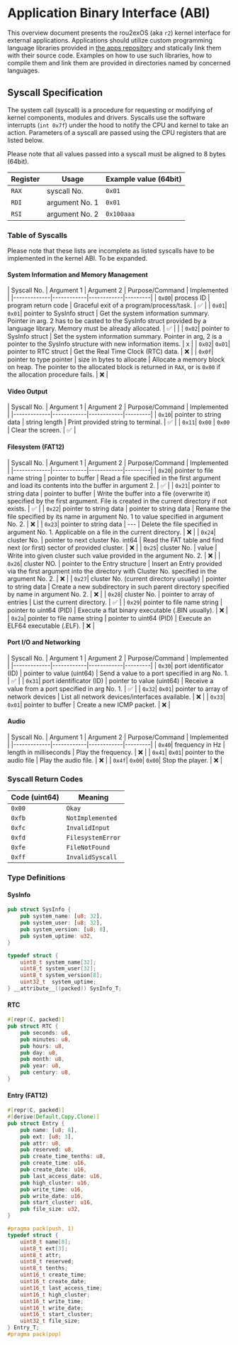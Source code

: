 # Application Binary Interface (ABI)

This overview document presents the rou2exOS (aka `r2`) kernel interface for external applications. Applications should utilize custom programming language libraries provided in [the apps repository](https://github.com/krustowski/rou2exOS-apps) and statically link them with their source code. Examples on how to use such libraries, how to compile them and link them are provided in directories named by concerned languages.


## Syscall Specification

The system call (syscall) is a procedure for requesting or modifying of kernel components, modules and drivers. Syscalls use the software interrupts (`int 0x7f`) under the hood to notify the CPU and kernel to take an action. Parameters of a syscall are passed using the CPU registers that are listed below.

Please note that all values passed into a syscall must be aligned to 8 bytes (64bit).

| Register | Usage          | Example value (64bit) |
|----------|----------------|-----------------------|
| `RAX`    | syscall No.    | `0x01` |
| `RDI`    | argument No. 1 | `0x01` |
| `RSI`    | argument No. 2 | `0x100aaa` |


### Table of Syscalls

Please note that these lists are incomplete as listed syscalls have to be implemented in the kernel ABI. To be expanded.

#### System Information and Memory Management

| Syscall No. | Argument 1 | Argument 2 | Purpose/Command | Implemented |
|-------------|------------|------------|---------|
|  `0x00`|  process ID | program return code | Graceful exit of a program/process/task. | ✅ |
|  `0x01`|  `0x01`|  pointer to SysInfo struct | Get the system information summary. Pointer in arg. 2 has to be casted to the SysInfo struct provided by a language library. Memory must be already allocated. | ✅ |
|        |  `0x02`|  pointer to SysInfo struct | Set the system information summary. Pointer in arg, 2 is a pointer to the SysInfo structure with new information items. | x |
|  `0x02`|  `0x01`| pointer to RTC struct | Get the Real Time Clock (RTC) data. | ❌ | 
|  `0x0f`|  pointer to type pointer | size in bytes to allocate | Allocate a memory block on heap. The pointer to the allocated block is returned in `RAX`, or is `0x00` if the allocation procedure fails. | ❌ |

#### Video Output

| Syscall No. | Argument 1 | Argument 2 | Purpose/Command | Implemented |
|-------------|------------|------------|---------|
|  `0x10`|  pointer to string data | string length | Print provided string to terminal. | ✅ |
|  `0x11`|  `0x00` | `0x00` | Clear the screen. | ✅ |

#### Filesystem (FAT12)

| Syscall No. | Argument 1 | Argument 2 | Purpose/Command | Implemented |
|-------------|------------|------------|---------|
|  `0x20`|  pointer to file name string | pointer to buffer | Read a file specified in the first argument and load its contents into the buffer in argument 2. | ✅ |
|  `0x21`|  pointer to string data | pointer to buffer | Write the buffer into a file (overwrite it) specified by the first argument. File is created in the current directory if not exists. | ✅ |
|  `0x22`|  pointer to string data | pointer to string data | Rename the file specified by its name in argument No. 1 to value specified in argument No. 2. | ❌ |
|  `0x23`|  pointer to string data | --- | Delete the file specified in argument No. 1. Applicable on a file in the current directory. | ❌ |
|  `0x24`|  cluster No. | pointer to next cluster No. int64 |  Read the FAT table and find next (or first) sector of provided cluster. | ❌ |
|  `0x25`|  cluster No. | value | Write into given cluster such value provided in the argument No. 2. | ❌ |
|  `0x26`|  cluster NO. | pointer to the Entry structure | Insert an Entry provided via the first argument into the directory with Cluster No. specified in the argument No. 2. | ❌ |
|  `0x27`|  cluster No. (current directory usually) | pointer to string data | Create a new subdirectory in such parent directory specified by name in argument No. 2. | ❌ |
|  `0x28`|  cluster No. | pointer to array of entries | List the current directory. | ✅ |
|  `0x29`|  pointer to file name string | pointer to uint64 (PID) | Execute a flat binary executable (.BIN usually). | ❌ |
|  `0x2a`|  pointer to file name string | pointer to uint64 (PID) | Execute an ELF64 executable (.ELF). | ❌ |

#### Port I/O and Networking

| Syscall No. | Argument 1 | Argument 2 | Purpose/Command | Implemented |
|-------------|------------|------------|---------|
|  `0x30`|  port identificator (ID) | pointer to value (uint64) | Send a value to a port specified in arg No. 1. | ✅ |
|  `0x31`|  port identificator (ID) | pointer to value (uint64) | Receive a value from a port specified in arg No. 1. | ✅ |
|  `0x32`|  `0x01`|  pointer to array of network devices | List all network devices/interfaces available. | ❌ |
|  `0x33`|  `0x01`|  pointer to buffer | Create a new ICMP packet.  | ❌ |

#### Audio

| Syscall No. | Argument 1 | Argument 2 | Purpose/Command | Implemented |
|-------------|------------|------------|---------|
|  `0x40`|  frequency in Hz | length in milliseconds | Play the frequency. | ❌ |
|  `0x41`|  `0x01`| pointer to the audio file | Play the audio file. | ❌ |
|  `0x4f`|  `0x00`|  `0x00`| Stop the player. | ❌ |


### Syscall Return Codes

| Code (uint64) | Meaning |
|---------------|---------|
| `0x00` | `Okay` |
| `0xfb` | `NotImplemented` |
| `0xfc` | `InvalidInput` |
| `0xfd` | `FilesystemError` |
| `0xfe` | `FileNotFound` |
| `0xff` | `InvalidSyscall` |


### Type Definitions

#### SysInfo

```rust 
pub struct SysInfo {
    pub system_name: [u8; 32],
    pub system_user: [u8; 32],
    pub system_version: [u8; 8],
    pub system_uptime: u32,
}
```

```c
typedef struct {
    uint8_t system_name[32];
    uint8_t system_user[32];
    uint8_t system_version[8];
    uint32_t  system_uptime;
} __attribute__((packed)) SysInfo_T;
```

#### RTC 

```rust
#[repr(C, packed)]
pub struct RTC {
    pub seconds: u8,
    pub minutes: u8,
    pub hours: u8,
    pub day: u8,
    pub month: u8,
    pub year: u8,
    pub century: u8,
}
```

#### Entry (FAT12)

```rust
#[repr(C, packed)]
#[derive(Default,Copy,Clone)]
pub struct Entry {
    pub name: [u8; 8],
    pub ext: [u8; 3],
    pub attr: u8,
    pub reserved: u8,
    pub create_time_tenths: u8,
    pub create_time: u16,
    pub create_date: u16,
    pub last_access_date: u16,
    pub high_cluster: u16,
    pub write_time: u16,
    pub write_date: u16,
    pub start_cluster: u16,
    pub file_size: u32,
}
```

```c
#pragma pack(push, 1)
typedef struct {
    uint8_t name[8];
    uint8_t ext[3];
    uint8_t attr;
    uint8_t reserved;
    uint8_t tenths;
    uint16_t create_time;
    uint16_t create_date;
    uint16_t last_access_time;
    uint16_t high_cluster;
    uint16_t write_time;
    uint16_t write_date;
    uint16_t start_cluster;
    uint32_t file_size;
} Entry_T;
#pragma pack(pop)
```

